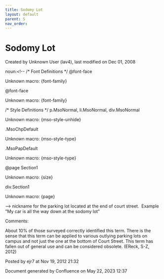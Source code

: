 ```yaml
---
title: Sodomy Lot
layout: default
parent: S
nav_order:
---
```


# Sodomy Lot

Created by  Unknown User (lav4), last modified on Dec 01, 2008

noun:&lt;!--  /* Font Definitions */  @font-face 	

Unknown macro: {font-family} 

@font-face 	

Unknown macro: {font-family} 

/* Style Definitions */  p.MsoNormal, li.MsoNormal, div.MsoNormal 	

Unknown macro: {mso-style-unhide} 

.MsoChpDefault 	

Unknown macro: {mso-style-type} 

.MsoPapDefault 	

Unknown macro: {mso-style-type} 

@page Section1 	

Unknown macro: {size} 

div.Section1 	

Unknown macro: {page} 

--&gt; nickname for the parking lot located at the end of court street.&nbsp; Example "My car is all the way down at the sodomy lot" 

Comments:

About 10% of those surveyed correctly identified this term. There is the sense that this term can be applied to various outlying parking lots on campus and not just the one at the bottom of Court Street. This term has fallen out of general use and can be considered obsolete. (EReck, S-Z, 2012)

Posted by ejr7 at Nov 19, 2012 21:32

Document generated by Confluence on May 22, 2023 12:37


